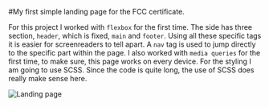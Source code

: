 #My first simple landing page for the FCC certificate.

For this project I worked with `flexbox` for the first time. The side has three section, `header`, which is fixed, `main` and `footer`. Using all these specific tags it is easier for screenreaders to tell apart. A `nav` tag is used to jump directly to the specific part within the page. I also worked with `media queries` for the first time, to make sure, this page works on every device. For the styling I am going to use SCSS. Since the code is quite long, the use of SCSS does really make sense here.

![Landing page](https://docs.google.com/uc?export=download&id=1_FwTLM9QuMLtwEaEQU1MzmTGnlta2yDS)
